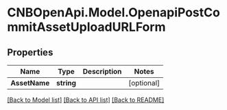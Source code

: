 # CNBOpenApi.Model.OpenapiPostCommitAssetUploadURLForm

## Properties

Name | Type | Description | Notes
------------ | ------------- | ------------- | -------------
**AssetName** | **string** |  | [optional] 

[[Back to Model list]](../../README.md#documentation-for-models) [[Back to API list]](../../README.md#documentation-for-api-endpoints) [[Back to README]](../../README.md)

